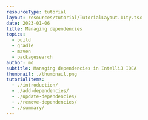 ```yaml
---
resourceType: tutorial
layout: resources/tutorial/TutorialLayout.11ty.tsx
date: 2023-01-06
title: Managing dependencies
topics:
  - build
  - gradle
  - maven
  - packagesearch
author: md
subtitle: Managing dependencies in IntelliJ IDEA
thumbnail: ./thumbnail.png
tutorialItems:
  - ./introduction/
  - ./add-dependencies/
  - ./update-dependencies/
  - ./remove-dependencies/
  - ./summary/
---
```



